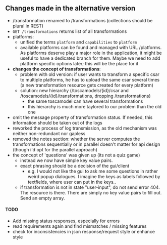 ## Changes made in the alternative version

- /transformation renamed to /transformations (collections should be plural in REST)
- ```GET /transformations``` returns list of all transformations
- platforms:
    - unified the terms `platform` and `capabilities` to `platform`
    - available platforms can be found and managed with URL /platforms. As platforms deserve play a major role in the application, it might be useful to have a dedicated branch for them. Maybe we need to add platform specific options later; this will be the place for it
- **changes the concept of transformations**: 
    - problem with old version: if user wants to transform a specific csar to multiple platforms, he has to upload the same csar several times (a new transformation resource gets created for every platform)
    - solution: new hierarchy (/toscamodels/{id}/csar and /toscamodels/{id}/transformations, dropping /transformations)
        - the same toscamodel can have several transformations
        - this hierarchy is much more taylored to our problem than the old one
- omit the message property of transformation status. If needed, this information should be taken out of the logs
- reworked the process of log transmission, as the old mechanism was neither non-redundant nor gapless
- removed the notes section: whether the server computes the transformations sequentially or in parallel doesn't matter for api design (though i'd opt for the parallel approach)
- the concept of 'questions' was given up (its not a quiz game)
    - instead we now have simple key value pairs.
    - exact phrasing should be a decision of the gui/client
        - e.g. I would not like the gui to ask me some questions in rather weird popup dialogues. I imagine the keys as labels followed by textfields, where user can put in the keys..
    - if transformation is not in state "user-input", do not send error 404. The resource is there. There are simply no key value pairs to fill out. Send an empty array.
#### TODO
- Add missing status responses, especially for errors
- read requirements again and find mismatches / missing features
- check for inconsistencies in json response/request style or enhance style
